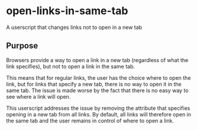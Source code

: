 # open-links-in-same-tab
A userscript that changes links not to open in a new tab

## Purpose

Browsers provide a way to open a link in a new tab (regardless of
what the link specifies), but not to open a link in the same tab.

This means that for regular links, the user has the choice where
to open the link, but for links that specify a new tab, there is
no way to open it in the same tab. The issue is made worse by the
fact that there is no easy way to see where a link will open.

This userscript addresses the issue by removing the attribute that
specifies opening in a new tab from all links. By default, all links
will therefore open in the same tab and the user remains in control
of where to open a link.
